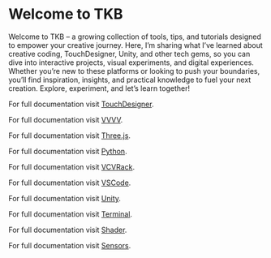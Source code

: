 # Welcome to TKB


Welcome to TKB – a growing collection of tools, tips, and tutorials designed to empower your creative journey. Here, I’m sharing what I’ve learned about creative coding, TouchDesigner, Unity, and other tech gems, so you can dive into interactive projects, visual experiments, and digital experiences. Whether you’re new to these platforms or looking to push your boundaries, you’ll find inspiration, insights, and practical knowledge to fuel your next creation. Explore, experiment, and let’s learn together!

For full documentation visit [TouchDesigner](./topics/TouchDesigner/TouchDesigner.md).

For full documentation visit [VVVV](./topics/vvvv/index.md).

For full documentation visit [Three.js](./topics/JavaScript/ThreeJS/index.md).

For full documentation visit [Python](./topics/Python/index.md).

For full documentation visit [VCVRack](./topics/VCVRack/index.md).

For full documentation visit [VSCode](./topics/VSCode/index.md).

For full documentation visit [Unity](./topics/Unity/index.md).

For full documentation visit [Terminal](./topics/Terminal/index.md).

For full documentation visit [Shader](./topics/Shader/index.md).

For full documentation visit [Sensors](./topics/Sensors/index.md).